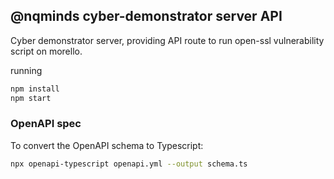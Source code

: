 ## @nqminds cyber-demonstrator server API

Cyber demonstrator server, providing API route to run open-ssl vulnerability script on morello.

running

```bash
npm install
npm start
```

### OpenAPI spec

To convert the OpenAPI schema to Typescript:

```bash
npx openapi-typescript openapi.yml --output schema.ts
```

